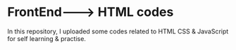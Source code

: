 # FrontEnd---> HTML codes
In this repository, I uploaded some codes related to HTML CSS &amp; JavaScript for self learning &amp; practise.
